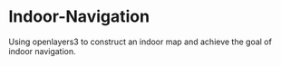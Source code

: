 # Indoor-Navigation
Using openlayers3 to construct an indoor map and achieve the goal of indoor navigation.
